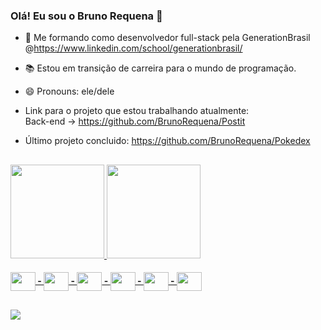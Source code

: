 ### Olá! Eu sou o Bruno Requena 👋

- 🌱 Me formando como desenvolvedor full-stack pela GenerationBrasil @https://www.linkedin.com/school/generationbrasil/

- 📚 Estou em transição de carreira para o mundo de programação.

- 😄 Pronouns: ele/dele

- Link para o projeto que estou trabalhando atualmente: <br>
 Back-end -> https://github.com/BrunoRequena/Postit <br>
 
  
  

- Último projeto concluido: https://github.com/BrunoRequena/Pokedex

##
  <div align="left">
    <a href="https://github.com/BrunoRequena">
    <img height="150em" src="https://github-readme-stats.vercel.app/api?username=BrunoRequena&show_icons=true&theme=tokyonight&include_all_commits=true&count_private=true"/>
    <img height="150em" src="https://github-readme-stats.vercel.app/api/top-langs/?username=BrunoRequena&layout=compact&langs_count=7&theme=tokyonight"/>
  </div>
   
  <h4 align="left">  
   <img align="center" height="30" width="40" src="https://cdn.jsdelivr.net/gh/devicons/devicon/icons/java/java-original.svg"> - 
   <img align="center" height="30" width="40" src="https://icons.iconarchive.com/icons/papirus-team/papirus-apps/512/insomnia-icon.png"> -
   <img align="center" height="30" width="40" src="https://www.mysql.com/common/logos/logo-mysql-170x115.png"> -
   <img align="center" height="30" width="40" src="https://img.icons8.com/color/344/css3.png"> -
   <img align="center" height="30" width="40" src="https://img.icons8.com/color/344/html-5--v1.png"> -
   <img align="center" height="30" width="40" src="https://img.icons8.com/color/344/javascript--v1.png">
  <h4/>  
    
## 
    
   <div align="left">
     <a href="https://www.linkedin.com/in/bruno-requena-2795411a4/" target="_blank"><img src="https://img.shields.io/badge/-LinkedIn-%230077B5?style=for-the-                        badge&logo=linkedin&logoColor=white" target="_blank"></a> 
    </div>
